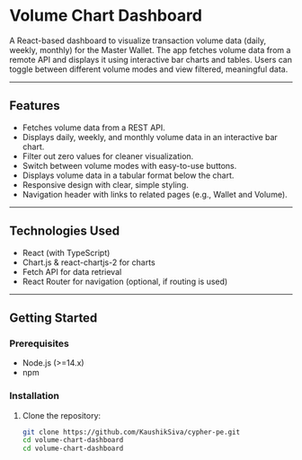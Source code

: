 # Volume Chart Dashboard

A React-based dashboard to visualize transaction volume data (daily, weekly, monthly) for the Master Wallet. The app fetches volume data from a remote API and displays it using interactive bar charts and tables. Users can toggle between different volume modes and view filtered, meaningful data.

---

## Features

- Fetches volume data from a REST API.
- Displays daily, weekly, and monthly volume data in an interactive bar chart.
- Filter out zero values for cleaner visualization.
- Switch between volume modes with easy-to-use buttons.
- Displays volume data in a tabular format below the chart.
- Responsive design with clear, simple styling.
- Navigation header with links to related pages (e.g., Wallet and Volume).

---

## Technologies Used

- React (with TypeScript)
- Chart.js & react-chartjs-2 for charts
- Fetch API for data retrieval
- React Router for navigation (optional, if routing is used)

---

## Getting Started

### Prerequisites

- Node.js (>=14.x)
- npm

### Installation

1. Clone the repository:

   ```bash
   git clone https://github.com/KaushikSiva/cypher-pe.git
   cd volume-chart-dashboard
   cd volume-chart-dashboard
